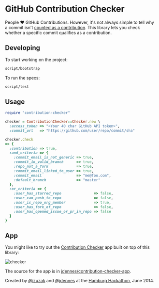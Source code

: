 # GitHub Contribution Checker

People :heart: GitHub Contributions. However, it's not always simple to tell why a commit isn't [counted as a contribution][contributions]. This library lets you check whether a specific commit qualifies as a contribution.

## Developing

To start working on the project:

```sh
script/bootstrap
```

To run the specs:

```sh
script/test
```

## Usage

```ruby
require "contribution-checker"

checker = ContributionChecker::Checker.new \
  :access_token => "<Your 40 char GitHub API token>",
  :commit_url   => "https://github.com/user/repo/commit/sha"

checker.check
=> {
  :contribution => true,
  :and_criteria => {
    :commit_email_is_not_generic => true,
    :commit_in_valid_branch      => true,
    :repo_not_a_fork             => true,
    :commit_email_linked_to_user => true,
    :commit_email                => "me@foo.com",
    :default_branch              => "master"
  },
  :or_criteria => {
    :user_has_starred_repo               => false,
    :user_can_push_to_repo               => false,
    :user_is_repo_org_member             => true,
    :user_has_fork_of_repo               => false,
    :user_has_opened_issue_or_pr_in_repo => false
  }
}
```

## App

You might like to try out the [Contribution Checker][app] app built on top of this library:

![checker](https://cloud.githubusercontent.com/assets/65057/6320756/b32c9328-bae6-11e4-9ba1-48ced9a5fb6e.png)

The source for the app is in [jdennes/contribution-checker-app][contribution-checker-app].

Created by [@izuzak][izuzak] and [@jdennes][jdennes] at the [Hamburg Hackathon][hamburg-hackathon], June 2014.

[contributions]: https://help.github.com/articles/why-are-my-contributions-not-showing-up-on-my-profile
[app]: http://contribution-checker.herokuapp.com/
[contribution-checker-app]: https://github.com/jdennes/contribution-checker-app
[izuzak]: https://github.com/izuzak
[jdennes]: https://github.com/jdennes
[hamburg-hackathon]: http://hamburg-hackathon.de/hackathon/

